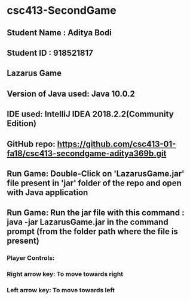 # csc413-SecondGame

## Student Name : Aditya Bodi
## Student ID : 918521817
## Lazarus Game

## Version of Java used: Java 10.0.2
## IDE used: IntelliJ IDEA 2018.2.2(Community Edition)
## GitHub repo: https://github.com/csc413-01-fa18/csc413-secondgame-aditya369b.git
## Run Game: Double-Click on 'LazarusGame.jar' file present in 'jar' folder of the repo and open with Java application
## Run Game: Run the jar file with this command : java -jar LazarusGame.jar in the command prompt (from the folder path where the file is present)

###	Player Controls:

###	Right arrow key: To move towards right
###	Left arrow key: To move towards left
